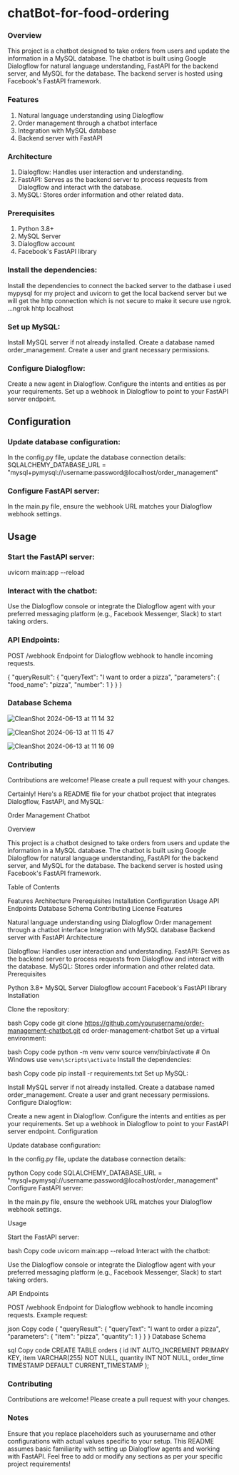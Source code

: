 # chatBot-for-food-ordering

### Overview
This project is a chatbot designed to take orders from users and update the information in a MySQL database. The chatbot is built using Google Dialogflow for natural language understanding, FastAPI for the backend server, and MySQL for the database. The backend server is hosted using Facebook's FastAPI framework.

### Features
1. Natural language understanding using Dialogflow
2. Order management through a chatbot interface
3. Integration with MySQL database
4. Backend server with FastAPI

### Architecture
1. Dialogflow: Handles user interaction and understanding.
2. FastAPI: Serves as the backend server to process requests from Dialogflow and interact with the database.
3. MySQL: Stores order information and other related data.

### Prerequisites
1. Python 3.8+
2. MySQL Server
3. Dialogflow account
4. Facebook's FastAPI library

### Install the dependencies:
Install the dependencies to connect the backed server to the datbase i used mypysql for my project and uvicorn to get the local backend server but we will get the http connection which is not secure to make it secure use ngrok.
...ngrok hhtp localhost

### Set up MySQL:
Install MySQL server if not already installed.
Create a database named order_management.
Create a user and grant necessary permissions.

### Configure Dialogflow:
Create a new agent in Dialogflow.
Configure the intents and entities as per your requirements.
Set up a webhook in Dialogflow to point to your FastAPI server endpoint.

## Configuration

### Update database configuration:
In the config.py file, update the database connection details:
SQLALCHEMY_DATABASE_URL = "mysql+pymysql://username:password@localhost/order_management"

### Configure FastAPI server:
In the main.py file, ensure the webhook URL matches your Dialogflow webhook settings.

## Usage

### Start the FastAPI server:
uvicorn main:app --reload

### Interact with the chatbot:
Use the Dialogflow console or integrate the Dialogflow agent with your preferred messaging platform (e.g., Facebook Messenger, Slack) to start taking orders.

### API Endpoints:
POST /webhook
Endpoint for Dialogflow webhook to handle incoming requests.

{
    "queryResult": {
        "queryText": "I want to order a pizza",
        "parameters": {
            "food_name": "pizza",
            "number": 1
        }
    }
}

### Database Schema
![CleanShot 2024-06-13 at 11 14 32](https://github.com/pinni-vamshi/chatBot-for-food-ordering/assets/87227207/f9dac3b1-e020-48e0-af4d-ceb12034122e)

![CleanShot 2024-06-13 at 11 15 47](https://github.com/pinni-vamshi/chatBot-for-food-ordering/assets/87227207/8ddf1142-905f-403b-af63-a096b5221299)

![CleanShot 2024-06-13 at 11 16 09](https://github.com/pinni-vamshi/chatBot-for-food-ordering/assets/87227207/dba664f8-0194-4a31-bcc1-f9281464977b)

### Contributing
Contributions are welcome! Please create a pull request with your changes.


Certainly! Here's a README file for your chatbot project that integrates Dialogflow, FastAPI, and MySQL:

Order Management Chatbot

Overview

This project is a chatbot designed to take orders from users and update the information in a MySQL database. The chatbot is built using Google Dialogflow for natural language understanding, FastAPI for the backend server, and MySQL for the database. The backend server is hosted using Facebook's FastAPI framework.

Table of Contents

Features
Architecture
Prerequisites
Installation
Configuration
Usage
API Endpoints
Database Schema
Contributing
License
Features

Natural language understanding using Dialogflow
Order management through a chatbot interface
Integration with MySQL database
Backend server with FastAPI
Architecture

Dialogflow: Handles user interaction and understanding.
FastAPI: Serves as the backend server to process requests from Dialogflow and interact with the database.
MySQL: Stores order information and other related data.
Prerequisites

Python 3.8+
MySQL Server
Dialogflow account
Facebook's FastAPI library
Installation

Clone the repository:

bash
Copy code
git clone https://github.com/yourusername/order-management-chatbot.git
cd order-management-chatbot
Set up a virtual environment:

bash
Copy code
python -m venv venv
source venv/bin/activate  # On Windows use `venv\Scripts\activate`
Install the dependencies:

bash
Copy code
pip install -r requirements.txt
Set up MySQL:

Install MySQL server if not already installed.
Create a database named order_management.
Create a user and grant necessary permissions.
Configure Dialogflow:

Create a new agent in Dialogflow.
Configure the intents and entities as per your requirements.
Set up a webhook in Dialogflow to point to your FastAPI server endpoint.
Configuration

Update database configuration:

In the config.py file, update the database connection details:

python
Copy code
SQLALCHEMY_DATABASE_URL = "mysql+pymysql://username:password@localhost/order_management"
Configure FastAPI server:

In the main.py file, ensure the webhook URL matches your Dialogflow webhook settings.

Usage

Start the FastAPI server:

bash
Copy code
uvicorn main:app --reload
Interact with the chatbot:

Use the Dialogflow console or integrate the Dialogflow agent with your preferred messaging platform (e.g., Facebook Messenger, Slack) to start taking orders.

API Endpoints

POST /webhook
Endpoint for Dialogflow webhook to handle incoming requests.
Example request:

json
Copy code
{
    "queryResult": {
        "queryText": "I want to order a pizza",
        "parameters": {
            "item": "pizza",
            "quantity": 1
        }
    }
}
Database Schema

sql
Copy code
CREATE TABLE orders (
    id INT AUTO_INCREMENT PRIMARY KEY,
    item VARCHAR(255) NOT NULL,
    quantity INT NOT NULL,
    order_time TIMESTAMP DEFAULT CURRENT_TIMESTAMP
);

### Contributing
Contributions are welcome! Please create a pull request with your changes.

### Notes
Ensure that you replace placeholders such as yourusername and other configurations with actual values specific to your setup.
This README assumes basic familiarity with setting up Dialogflow agents and working with FastAPI.
Feel free to add or modify any sections as per your specific project requirements!
